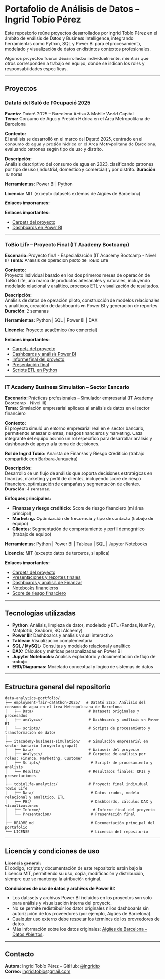 # Portafolio de Análisis de Datos – Ingrid Tobío Pérez

Este repositorio reúne proyectos desarrollados por Ingrid Tobío Pérez en el ámbito de Análisis de Datos y Business Intelligence, integrando herramientas como Python, SQL y Power BI para el procesamiento, modelado y visualización de datos en distintos contextos profesionales.

Algunos proyectos fueron desarrollados individualmente, mientras que otros corresponden a trabajo en equipo, donde se indican los roles y responsabilidades específicas.

---

## Proyectos

### Datató del Saló de l’Ocupació 2025

**Evento:** Datató 2025 – Barcelona Activa & Mobile World Capital  
**Tema:** Consumo de Agua y Presión Hídrica en el Área Metropolitana de Barcelona  

**Contexto:**  
El análisis se desarrolló en el marco del Datató 2025, centrado en el consumo de agua y presión hídrica en el Área Metropolitana de Barcelona, evaluando patrones según tipo de uso y distrito.

**Descripción:**  
Análisis descriptivo del consumo de agua en 2023, clasificando patrones por tipo de uso (industrial, doméstico y comercial) y por distrito.
**Duración**: 10 horas

**Herramientas:** Power BI | Python  

**Licencia:** MIT (excepto datasets externos de Aigües de Barcelona)  

**Enlaces importantes:** 

**Enlaces importantes:**  
- [Carpeta del proyecto](./employment-fair-datathon-2025/)  
- [Dashboards en Power BI](./employment-fair-datathon-2025/analysis/)  

---

### ToBio Life – Proyecto Final (IT Academy Bootcamp)

**Escenario:** Proyecto final - Especialización (IT Academy Bootcamp - Nivel II)
**Tema:** Análisis de operación piloto de ToBio Life  

**Contexto:**  
Proyecto individual basado en los dos primeros meses de operación de ToBio Life, una marca de productos artesanales y naturales, incluyendo modelado relacional y analítico, procesos ETL y visualización de resultados.

**Descripción:**  
Análisis de datos de operación piloto, construcción de modelos relacionales y analíticos, creación de dashboards en Power BI y generación de reportes
**Duración**: 2 semanas

**Herramientas:** Python | SQL | Power BI | DAX

**Licencia:** Proyecto académico (no comercial)

**Enlaces importantes:**  
- [Carpeta del proyecto](./tobiolife-analytics/)  
- [Dashboards y análisis Power BI](./tobiolife-analytics/PBI/)  
- [Informe final del proyecto](./tobiolife-analytics/Informe/)  
- [Presentación final](./tobiolife-analytics/Presentacion/)  
- [Scripts ETL en Python](./tobiolife-analytics/Data/tobiolife_etl/)

---

### IT Academy Business Simulation – Sector Bancario

**Escenario:** Prácticas profesionales – Simulador empresarial (IT Academy Bootcamp - Nivel III)  
**Tema:** Simulación empresarial aplicada al análisis de datos en el sector financiero  

**Contexto:**  
El proyecto simuló un entorno empresarial real en el sector bancario, permitiendo analizar clientes, riesgos financieros y marketing. Cada integrante del equipo asumió un rol específico para desarrollar análisis y dashboards de apoyo a la toma de decisiones.

**Rol de Ingrid Tobío:** Analista de Finanzas y Riesgo Crediticio (trabajo compartido con Barbara Junqueira)  

**Descripción:**  
Desarrollo de un flujo de análisis que soporta decisiones estratégicas en finanzas, marketing y perfil de clientes, incluyendo score de riesgo financiero, optimización de campañas y segmentación de clientes. 
**Duración:** 4 semanas.

**Enfoques principales:**
- **Finanzas y riesgo crediticio:** Score de riesgo financiero (mi área principal)  
- **Marketing:** Optimización de frecuencia y tipo de contacto (trabajo de equipo)  
- **Clientes:** Segmentación de comportamiento y perfil demográfico (trabajo de equipo)  

**Herramientas:** Python | Power BI | Tableau | SQL | Jupyter Notebooks  

**Licencia:** MIT (excepto datos de terceros, si aplica)  

**Enlaces importantes:**
- [Carpeta del proyecto](./itacademy-business-simulation/)  
- [Presentaciones y reportes finales](./itacademy-business-simulation/Results/Presentations/)  
- [Dashboards y análisis de Finanzas](./itacademy-business-simulation/Analysis/Finance/Pbix/)  
- [Notebooks financieros](./itacademy-business-simulation/Analysis/Finance/Notebooks/)
- [Score de riesgo financiero](./itacademy-business-simulation/Analysis/Finance/Summaries)  


---

## Tecnologías utilizadas

- **Python:** Análisis, limpieza de datos, modelado y ETL (Pandas, NumPy, Matplotlib, Seaborn, SQLAlchemy)  
- **Power BI:** Dashboards y análisis visual interactivo  
- **Tableau:** Visualización complementaria  
- **SQL / MySQL:** Consultas y modelado relacional y analítico  
- **DAX:** Cálculos y métricas personalizadas en Power BI  
- **Jupyter Notebooks:** Análisis exploratorio y documentación de flujo de trabajo  
- **ERD/Diagramas:** Modelado conceptual y lógico de sistemas de datos  

---

## Estructura general del repositorio

```
data-analytics-portfolio/
├── employment-fair-datathon-2025/   # Datató 2025: Análisis del consumo de agua en el Área Metropolitana de Barcelona
│   ├── Data/                         # Datasets originales y procesados
│   ├── analysis/                     # Dashboards y análisis en Power BI
│   └── scripts/                      # Scripts de procesamiento y transformación de datos
│
├── itacademy-business-simulation/    # Simulación empresarial en sector bancario (proyecto grupal)
│   ├── Data/                         # Datasets del proyecto
│   ├── Analysis/                     # Carpetas de análisis por roles: Finance, Marketing, Customer
│   ├── Scripts/                       # Scripts de procesamiento y análisis
│   └── Results/                      # Resultados finales: KPIs y presentaciones
│
├── tobiolife-analytics/              # Proyecto final individual ToBio Life
│   ├── Data/                          # Datos crudos, modelo relacional y analítico, ETL
│   ├── PBI/                           # Dashboards, cálculos DAX y visualizaciones
│   ├── Informe/                        # Informe final del proyecto
│   └── Presentacion/                  # Presentación final
│
├── README.md                          # Documentación principal del portafolio
└── LICENSE                            # Licencia del repositorio
```

---

## Licencia y condiciones de uso

**Licencia general:**  
El código, scripts y documentación de este repositorio están bajo la Licencia MIT, permitiendo su uso, copia, modificación y distribución, siempre que se mantenga la atribución original.

**Condiciones de uso de datos y archivos de Power BI:**  
- Los datasets y archivos Power BI incluidos en los proyectos son solo para análisis y visualización interna del proyecto.  
- No se permite redistribuir los datos originales ni los dashboards sin autorización de los proveedores (por ejemplo, Aigües de Barcelona).  
- Cualquier uso externo debe respetar los términos de los proveedores de datos.  
- Más información sobre los datos originales: [Aigües de Barcelona – Datos Abiertos](https://www.aguasdebarcelona.cat/ca/dades-obertes).

---

## Contacto

**Autora:** Ingrid Tobío Pérez – GitHub: [@ingridtp](https://github.com/ingridtp)  
**Correo:** ingrid.tobio@gmail.com
